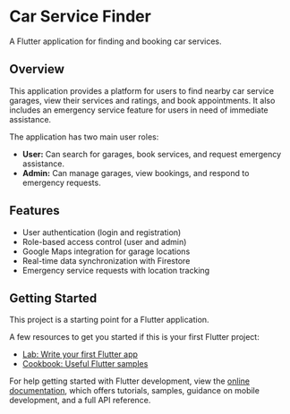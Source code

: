 # Car Service Finder

A Flutter application for finding and booking car services.

## Overview

This application provides a platform for users to find nearby car service garages, view their services and ratings, and book appointments. It also includes an emergency service feature for users in need of immediate assistance.

The application has two main user roles:

*   **User:** Can search for garages, book services, and request emergency assistance.
*   **Admin:** Can manage garages, view bookings, and respond to emergency requests.

## Features

*   User authentication (login and registration)
*   Role-based access control (user and admin)
*   Google Maps integration for garage locations
*   Real-time data synchronization with Firestore
*   Emergency service requests with location tracking

## Getting Started

This project is a starting point for a Flutter application.

A few resources to get you started if this is your first Flutter project:

*   [Lab: Write your first Flutter app](https://docs.flutter.dev/get-started/codelab)
*   [Cookbook: Useful Flutter samples](https://docs.flutter.dev/cookbook)

For help getting started with Flutter development, view the
[online documentation](https://docs.flutter.dev/), which offers tutorials,
samples, guidance on mobile development, and a full API reference.
